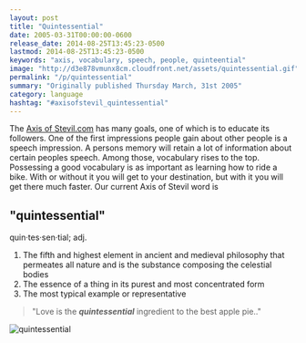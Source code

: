 ```yaml
---
layout: post
title: "Quintessential"
date: 2005-03-31T00:00:00-0600
release_date: 2014-08-25T13:45:23-0500
lastmod: 2014-08-25T13:45:23-0500
keywords: "axis, vocabulary, speech, people, quinteential"
image: "http://d3e878vmunx8cm.cloudfront.net/assets/quintessential.gif"
permalink: "/p/quintessential"
summary: "Originally published Thursday March, 31st 2005"
category: language
hashtag: "#axisofstevil_quintessential"
---
```


[id_1]: http://d3e878vmunx8cm.cloudfront.net/assets/quintessential.gif "quintessential"
The [Axis of Stevil.com](/ "Axis of Stevil.com") has many goals, one of which is to educate its followers. One of the first impressions people gain about other people is a speech impression. A persons memory will retain a lot of information about certain peoples speech. Among those, vocabulary rises to the top. Possessing a good vocabulary is as important as learning how to ride a bike. With or without it you will get to your destination, but with it you will get there much faster. Our current Axis of Stevil word is

## "quintessential" ##

quin·tes·sen·tial; adj.

1. The fifth and highest element in ancient and medieval philosophy that permeates all nature and is the substance composing the celestial bodies
2. The essence of a thing in its purest and most concentrated form
3. The most typical example or representative

> "Love is the ***quintessential*** ingredient to the best apple pie.."

![quintessential][id_1]
